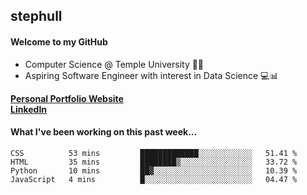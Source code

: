 ## stephull

#### Welcome to my GitHub
  * Computer Science @ Temple University 🍒🦉
  * Aspiring Software Engineer with interest in Data Science 💻📊

<a href="http://stephull.github.io" target="_blank"><b>Personal Portfolio Website</b></a>
<br />
<a href="https://linkedin.com/in/shullender/" target="_blank"><b>LinkedIn</b></a>

#### What I've been working on this past week...
<!--START_SECTION:waka-->

```text
CSS          53 mins         █████████████░░░░░░░░░░░░   51.41 %
HTML         35 mins         ████████▒░░░░░░░░░░░░░░░░   33.72 %
Python       10 mins         ██▓░░░░░░░░░░░░░░░░░░░░░░   10.39 %
JavaScript   4 mins          █░░░░░░░░░░░░░░░░░░░░░░░░   04.47 %
```

<!--END_SECTION:waka-->
